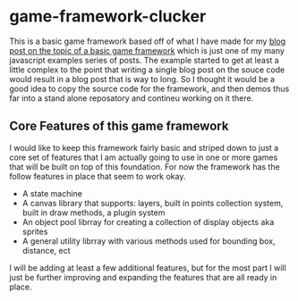 # game-framework-clucker

This is a basic game framework based off of what I have made for my [blog post on the topic of a basic game framework](https://dustinpfister.github.io/2021/09/03/js-javascript-example-game-framework/) which is just one of my many javascript examples series of posts. The example started to get at least a little complex to the point that writing a single blog post on the souce code would result in a blog post that is way to long. So I thought it would be a good idea to copy the source code for the framework, and then demos thus far into a stand alone reposatory and contineu working on it there.


## Core Features of this game framework

I would like to keep this framework fairly basic and striped down to just a core set of features that I am actually going to use in one or more games that will be built on top of this foundation. For now the framework has the follow features in place that seem to work okay.

* A state machine
* A canvas library that supports: layers, built in points collection system, built in draw methods, a plugin system
* An object pool librray for creating a collection of display objects aka sprites
* A general utility librray with various methods used for bounding box, distance, ect

I will be adding at least a few additional features, but for the most part I will just be further improving and expanding the features that are all ready in place.